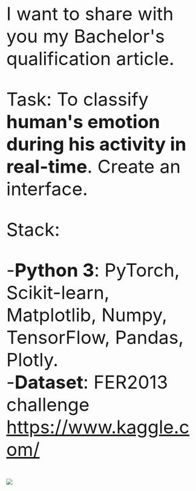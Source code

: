 <font size=7>I want to share with you my Bachelor's qualification article.

Task: To classify <b>human's emotion during his activity in real-time</b>. Create an interface.

Stack: 

-<b>Python 3</b>: PyTorch, Scikit-learn, Matplotlib, Numpy, TensorFlow, Pandas, Plotly. <br>
-<b>Dataset</b>: FER2013 challenge https://www.kaggle.com/

<img src='https://scientificrussia.ru/images/c/qzc-full.jpg'>
 
